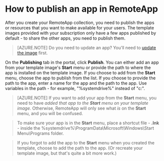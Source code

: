 <properties
    pageTitle="Publish an app in Azure RemoteApp | Windows Azure"
    description="Learn how to publish applications and resources in Azure RemoteApp."
    services="remoteapp"
    documentationCenter=""
    authors="lizap"
    manager="mbaldwin" />

<tags
	ms.service="remoteapp"
	ms.date="09/12/2015"
	wacn.date=""/>


# How to publish an app in RemoteApp

After you create your RemoteApp collection, you need to publish the apps or resources that you want to make available for your users. The template images provided with your subscription only have a few apps published by default - to share the other apps, you need to publish them.

> [AZURE.NOTE] Do you need to update an app? You'll need to [update the image](/documentation/articles/remoteapp-update) first.

On the **Publishing** tab in the portal, click **Publish**. You can either add an app from your template image's **Start** menu or provide the path to where the app is installed on the template image. If you choose to add from the **Start** menu, choose the app to publish from the list. If you choose to provide the path to the app, enter a name for the app and the path to the app. Use variables in the path - for example, "%systemdrive%" instead of "c:\".

> [AZURE.NOTE] If you want to add your app from the **Start** menu, you need to have *added that app to the **Start** menu on your template image.* Otherwise, RemoteApp will only see what *is* on the **Start** menu, and you will be confused. 

>To make sure your app is in the **Start** menu, place a shortcut file - **.lnk** - inside the %systemdrive%\ProgramData\Microsoft\Windows\Start Menu\Programs folder.

> If you forgot to add the app to the **Start** menu when you created the template, choose to add the path to the app. (Or recreate your template image, but that's quite a bit more work.)


 